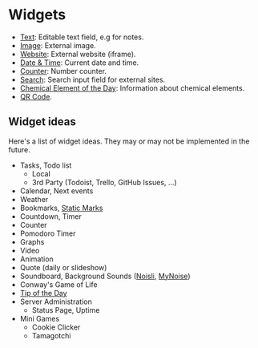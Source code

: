 # Widgets

- [Text](text.md): Editable text field, e.g for notes.
- [Image](image.md): External image.
- [Website](website.md): External website (iframe).
- [Date & Time](date-time.md): Current date and time.
- [Counter](counter.md): Number counter.
- [Search](search.md): Search input field for external sites.
- [Chemical Element of the Day](totd-chemical-elements.md): Information about chemical elements.
- [QR Code](qr-code.md).

## Widget ideas

Here's a list of widget ideas. They may or may not be implemented in the future.

- Tasks, Todo list
  - Local
  - 3rd Party (Todoist, Trello, GitHub Issues, ...)
- Calendar, Next events
- Weather
- Bookmarks, [Static Marks](https://darekkay.com/static-marks/)
- Countdown, Timer
- Counter
- Pomodoro Timer
- Graphs
- Video
- Animation
- Quote (daily or slideshow)
- Soundboard, Background Sounds ([Noisli](https://www.noisli.com/), [MyNoise](https://mynoise.net/))
- Conway's Game of Life
- [Tip of the Day](https://tips.darekkay.com/)
- Server Administration
  - Status Page, Uptime
- Mini Games
  - Cookie Clicker
  - Tamagotchi
